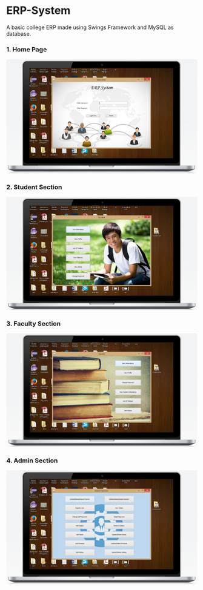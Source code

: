 # ERP-System
A basic college ERP made using Swings Framework and MySQL as database.

### 1. Home Page
![Screenshot](screenshots/screenshot1.png)

### 2. Student Section
![Screenshot](screenshots/screenshot2.png)

### 3. Faculty Section
![Screenshot](screenshots/screenshot3.png)

### 4. Admin Section
![Screenshot](screenshots/screenshot4.png)